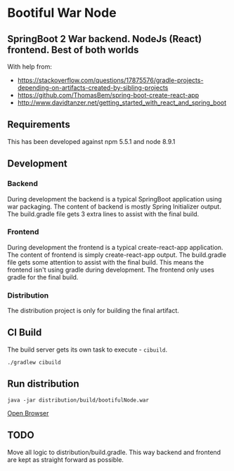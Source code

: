 # Bootiful War Node

## SpringBoot 2 War backend. NodeJs (React) frontend. Best of both worlds

With help from:

* https://stackoverflow.com/questions/17875576/gradle-projects-depending-on-artifacts-created-by-sibling-projects
* https://github.com/ThomasBem/spring-boot-create-react-app
* http://www.davidtanzer.net/getting_started_with_react_and_spring_boot

## Requirements

This has been developed against npm 5.5.1 and node 8.9.1

## Development

### Backend

During development the backend is a typical SpringBoot application using war packaging. The content of backend is mostly Spring Initializer output. The build.gradle file gets 3 extra lines to assist with the final build.

### Frontend

During development the frontend is a typical create-react-app application. The content of frontend is simply create-react-app output. The build.gradle file gets some attention to assist with the final build. This means the frontend isn't using gradle during development. The frontend only uses gradle for the final build.

### Distribution

The distribution project is only for building the final artifact.

## CI Build

The build server gets its own task to execute - `cibuild`.

```
./gradlew cibuild
```

## Run distribution

```
java -jar distribution/build/bootifulNode.war
```

[Open Browser](localhost:8080)

## TODO

Move all logic to distribution/build.gradle. This way backend and frontend are kept as straight forward as possible.

